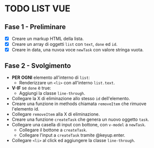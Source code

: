 <!-- Esercizio di oggi: Vue To Do List
nome repo: vue-todolist
Descrizione:
Rifare l'esercizio della to do list.
Questa volta però ogni todo sarà un oggetto, formato da almeno due proprietà:
- text, una stringa che indica il testo del todo
- done, un booleano (true/false) che indica se il todo è stato fatto oppure no
MILESTONE 1
Stampare all'interno di una lista HTML un item per ogni todo.
Se la proprietà done è uguale a true, visualizzare il testo del todo sbarrato.
MILESTONE 2
Visualizzare a fianco ad ogni item ha una "x": cliccando su di essa, il todo viene rimosso dalla lista.
MILESTONE 3
Predisporre un campo di input testuale e un pulsante "aggiungi": cliccando sul pulsante, il testo digitato viene letto e utilizzato per creare un nuovo todo, che quindi viene aggiunto alla lista dei todo esistenti.
Bonus:
1- oltre al click sul pulsante, intercettare anche il tasto ENTER per aggiungere il todo alla lista
2- cliccando sul testo dell'item, invertire il valore della proprietà done del todo corrispondente (se done era uguale a false, impostare true e viceversa)
SUPERBONUS
Inseriamo un filtro per cercare all'interno dei task -->


# TODO LIST VUE
## Fase 1 - Preliminare
- [x] Creare un markup HTML della lista.
- [x] Creare un array di oggetti `list` con `text`, `done` ed `id`.
- [x] Creare in data, una nuvoa voce `newTask` con valore stringa vuota.

## Fase 2 - Svolgimento
- **PER OGNI** elemento all'interno di `list`:
    - Renderizzare un `<li>` con all'interno `list.text`.
- **V-IF** se `done` è true:
    - Aggiungi la classe `line-through`.
- Collegare la X di eliminazione allo stesso `id` dell'elemento.
- Creare una funzione in methods chiamata `removeItem` che rimuove l'elemento id.
- Collegare `removeItem` alla X di eliminazione.
- Creare una funzione `createTask` che genera un nuovo oggetto `task`.
- Collegare una casella di input con bottone, con `v-model` a `newTask`.
    - Collegare il bottone a `createTask`.
    - Collegare l'input a `createTask` tramite @keyup.enter.
- Collegare `<li>` al click ed aggiungere la classe `line-through`.